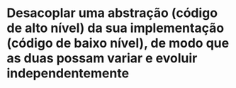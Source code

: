 # Desacoplar uma abstração (código de alto nível) da sua implementação (código de baixo nível), de modo que as duas possam variar e evoluir independentemente
